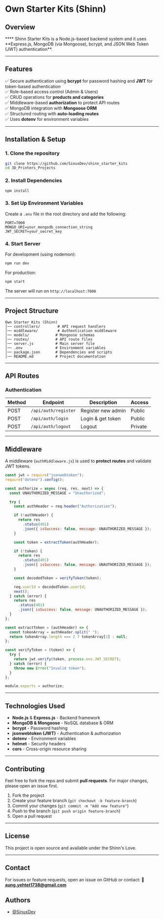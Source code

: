 # Own Starter Kits (Shinn)

## Overview

\***\* Shinn Starter Kits is a Node.js-based backend system and it uses **Express.js, MongoDB (via Mongoose), bcrypt, and JSON Web Token (JWT) authentication\*\*.

---

## Features

✅ Secure authentication using **bcrypt** for password hashing and **JWT** for token-based authentication  
✅ Role-based access control (Admin & Users)  
✅ CRUD operations for **products and categories**  
✅ Middleware-based **authorization** to protect API routes  
✅ MongoDB integration with **Mongoose ORM**  
✅ Structured routing with **auto-loading routes**  
✅ Uses **dotenv** for environment variables

---

## **Installation & Setup**

### **1. Clone the repository**

```bash
git clone https://github.com/SinuxDev/shinn_starter_kits
cd 3D_Printers_Projects
```

### **2. Install Dependencies**

```bash
npm install
```

### **3. Set Up Environment Variables**

Create a `.env` file in the root directory and add the following:

```env
PORT=7000
MONGO_URI=your_mongodb_connection_string
JWT_SECRET=your_secret_key
```

### **4. Start Server**

For development (using nodemon):

```bash
npm run dev
```

For production:

```bash
npm start
```

The server will run on `http://localhost:7000`

---

## **Project Structure**

```
Own Starter Kits (Shinn)
│── controllers/        # API request handlers
│── middleware/         # Authentication middleware
│── models/            # Mongoose schemas
│── routes/            # API route files
│── server.js          # Main server file
│── .env               # Environment variables
│── package.json       # Dependencies and scripts
│── README.md          # Project documentation
```

---

## **API Routes**

### **Authentication**

| Method | Endpoint             | Description        | Access  |
| ------ | -------------------- | ------------------ | ------- |
| POST   | `/api/auth/register` | Register new admin | Public  |
| POST   | `/api/auth/login`    | Login & get token  | Public  |
| POST   | `/api/auth/logout`   | Logout             | Private |

---

## **Middleware**

A middleware (`authMiddleware.js`) is used to **protect routes** and validate JWT tokens.

```javascript
const jwt = require("jsonwebtoken");
require("dotenv").config();

const authorize = async (req, res, next) => {
  const UNAUTHORIZED_MESSAGE = "Unauthorized";

  try {
    const authHeader = req.header("Authorization");

    if (!authHeader) {
      return res
        .status(401)
        .json({ isSuccess: false, message: UNAUTHORIZED_MESSAGE });
    }

    const token = extractToken(authHeader);

    if (!token) {
      return res
        .status(401)
        .json({ isSuccess: false, message: UNAUTHORIZED_MESSAGE });
    }

    const decodedToken = verifyToken(token);

    req.userId = decodedToken.userId;
    next();
  } catch (error) {
    return res
      .status(401)
      .json({ isSuccess: false, message: UNAUTHORIZED_MESSAGE });
  }
};

const extractToken = (authHeader) => {
  const tokenArray = authHeader.split(" ");
  return tokenArray.length === 2 ? tokenArray[1] : null;
};

const verifyToken = (token) => {
  try {
    return jwt.verify(token, process.env.JWT_SECRET);
  } catch (error) {
    throw new Error("Invalid token");
  }
};

module.exports = authorize;
```

---

## **Technologies Used**

- **Node.js** & **Express.js** - Backend framework
- **MongoDB & Mongoose** - NoSQL database & ORM
- **bcrypt** - Password hashing
- **jsonwebtoken (JWT)** - Authentication & authorization
- **dotenv** - Environment variables
- **helmet** - Security headers
- **cors** - Cross-origin resource sharing

---

## **Contributing**

Feel free to fork the repo and submit **pull requests**. For major changes, please open an issue first.

1. Fork the project
2. Create your feature branch (`git checkout -b feature-branch`)
3. Commit your changes (`git commit -m "Add new feature"`)
4. Push to the branch (`git push origin feature-branch`)
5. Open a pull request

---

## **License**

This project is open source and available under the Shinn's Love.

---

## **Contact**

For issues or feature requests, open an issue on GitHub or contact:
📧 **aung.yehtet1738@gmail.com**

## Authors

- [@SinuxDev](https://www.github.com/SinuxDev)
